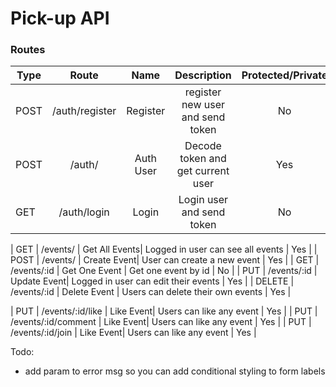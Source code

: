 # Pick-up API

### Routes
| Type | Route | Name | Description | Protected/Private |
| --- | :---: |  :---: | :---: | :---: |
| POST | /auth/register | Register| register new user and send token | No |
| POST | /auth/ | Auth User| Decode token and get current user | Yes |
| GET | /auth/login | Login| Login user and send token | No |

| GET | /events/ | Get All Events| Logged in user can see all events | Yes |
| POST | /events/ | Create Event| User can create a new event | Yes |
| GET | /events/:id | Get One Event | Get one event by id | No |
| PUT | /events/:id | Update Event| Logged in user can edit their events | Yes |
| DELETE | /events/:id | Delete Event | Users can delete their own events | Yes |

| PUT | /events/:id/like | Like Event| Users can like any event | Yes |
| PUT | /events/:id/comment | Like Event| Users can like any event | Yes |
| PUT | /events/:id/join | Like Event| Users can like any event | Yes |

Todo:
- add param to error msg so you can add conditional styling to form labels
